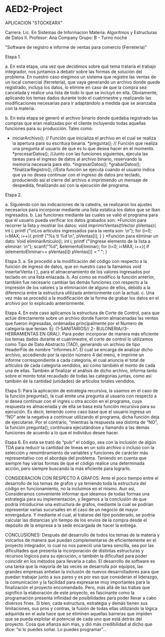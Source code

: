 # AED2-Project

APLICACION "STOCKEARX"

Carrera: Lic. En Sistemas de Informacion
Materia: Algoritmos y Estructuras de Datos II.
Profesor: Ana Company
Grupo: B - Turno noche

"Software de registro e informe de ventas para comercio (Ferretería)"

Etapa 1.

a. En esta etapa, una vez que decidimos sobre qué tema trataría el trabajo integrador, nos juntamos a debatir sobre las formas de solución del problema.
En nuestro caso elegimos un sistema que registre las ventas de un local comercial (ferretería), que vaya generando un archivo donde quede registrado, incluya los datos, lo elimine en caso de que la compra sea cancelada y realice una lista de todo lo que se incluyó en ella. Obviamente, aplicando los temas dados durante todo el cuatrimestre y realizando las modificaciones necesarias para ir adaptándolo a medida que se avanzaba con la materia.

b. En esta etapa se generó el archivo binario donde quedaba registrado las compras que eran realizadas por el cliente incluyendo todas aquellas funciones para su producción.
Tales como:
* iniciarArchivo(); // Función que inicializa el archivo en el cual se realiza la apertura para su escritura binaria.
*pregunta();         // Función que realiza una pregunta al usuario de que es lo que desea hacer en el momento.
*procesarDatos();   //Junto con las funciones siguientes, ejecuta las tareas para el ingreso de datos al archivo binario, reservando la memoria necesaria para ello.
*ingresarDatos();
*grabarDatos();
*finalizarRegistro();    //Esta función se ejecuta cuando el usuario indica que ya no desea continuar con el ingreso de datos pro teclado, produciendo así el cierre del archivo e imprimiendo un mensaje de despedida, finalizando así con la ejecución del programa.

Etapa 2.

a. Siguiendo con las indicaciones de la catedra, se realizaron los ajustes necesarios para incorporar mediante una lista estática los datos que se iban ingresados.
b. Las funciones mediante las cuales se valió el programa para que el usuario pueda verificar los datos grabados son:
*Función para recorrer la lista y mostrar los datos:
void imprimirVentas(tVector pVentas){
	int i;
	printf ("\nLos artículos ingressados para la venta son: \n");
	for (i=0; i<MAX; i++){
		printf ("%s \t %d \n", pVentas[i];
	}
}
*Función para eliminar un dato:
Void eliminarArticulo();
	int i;
	printf ("\Ingrese elemento de la lista a eliminar: \n");
	scanf(“%d”, &elementoEliminar);
	for (i=0; i<MAX; i++){
if (elementoEliminar== pVentas[i])
		pVentas[i] = “ “;
	}
	
Etapa 3.
a. Se procedió a la modificación del código con respecto a la función de ingreso de datos, que en nuestro caso la llamamos void insertarVenta ( ), para el almacenamiento de los valores ingresados por teclado en una lista enlazada.
b. Así como se modifico la función anterior, también fue necesario cambiar las demás funciones con respecto a la impresión de los valores y la eliminación de alguno de ellos, debido a la diferencia entre la estructura utilizada anteriormente con la actual.
c. Una vez más se procedió a la modificación de la forma de grabar los datos en el archivo por lo explicado anteriormente.

Etapa 4.
En este caso aplicamos la estructura de Corte de Control, para que actúe directamente sobre un archivo donde fueron almacenadas las ventas que fueron ingresadas, ordenadas principalmente por el Numero de categoría que tenían: Ej: (1-SANITARIOS// 2- BULONERIA//3-HERRAMIENTAS EN GRAL).
Para poder incorporar de manera más eficiente los temas dados durante el cuatrimestre, el corte de control lo utilizamos como Tipo de Dato Abstracto (TAD), generando un archivo de tipo HeaderFile
de nombre "informes.h".
El cual se encarga de analizar dicho archivo, accediendo por la opción número 4 del menú, e imprime un informe correspondiente a cada categoría, el cual anuncia el total de artículos de cada categoría vendidos, así como también el monto de cada una de ellas.
También al finalizar el análisis de dicho archivo, informa tanto sobre el monto total recaudado de todas las categorías juntas, como así también de la cantidad (unidades) de artículos totales vendidos.


Etapa 5:
Para la aplicación de estrategia recursiva, la usamos en el caso de la función pregunta(), la cual emite una pregunta al usuario con respecto a si desea continuar con el ingres u otra acción en el programa, cuya respuesta es almacenada y de ella se basa esta función recursiva para su ejecución.
Es decir, teniendo como caso base que el usuario ingresa un “NO” ante la negativa a continuar utilizando el programa, dicha función deja de ejecutarse.
Por el contrario, “mientras la respuesta sea distinta de “NO”, la función pregunta(); continuara ejecutándose y llamando a las demás funciones de acuerdo a lo que el individuo desee hacer.

Etapa 6.
En esta se trató de “pulir” el código, sea con la inclusión de algún TDA para reducir la cantidad de líneas en un solo archivo o incluso con la selección y renombramiento de variables y funciones de carácter más representativo con el abordaje del problema.
Teniendo en cuenta que siempre hay varias formas de que el código realice una determinada acción, pero siempre buscando la más eficiente para lograrlo.

CONSIDERACION CON RESPECTO A GRAFOS:
Ante el poco tiempo entre el desarrollo de los temas de grafos y ya teniendo toda la estructura del código en funcionamiento, no la incluimos en el mismo. Aun así, Consideramos conveniente informar que ideamos de todas formas una estrategia para su implementación, y llegamos a la conclusión de que podría introducirse una estructura de grafos, mediante la cual se podrían representar varias sucursales en el caso de un negocio de mayor envergadura. Y mediante el cual, al tratarse del tipo ponderado, se podría calcular las distancias y/o tiempo de los envíos de la compra desde el depósito de la empresa a la sede encargada de hacer la entrega.

CONCLUSIONES:
Después del desarrollo de todos los temas de la materia y volcarlos de manera que puedan complementarse de eficientemente en el proyecto integrador, lo cual no nos pareció una tarea sencilla, sea por las dificultades que presenta la incorporación de distintas estructuras y recursos lógicos para su ejecución, o también la dificultad para poder coincidir en los métodos para llevarla a cabo.
El desarrollo de software es una tarea que la mayoría de las veces se desarrolla por equipos, las grandes empresas anhelan la inclusión de nuevos desarrolladores para que puedan trabajar junto a sus pares y es por eso que consideran el liderazgo, la comunicación y la facilidad para expresarse muy importantes para la finalización el proyecto encomendado.
Pero, más allá de las trabas que significo la elaboración de este proyecto, es fascinante como la programación presenta infinidad de posibilidades para poder llevar a cabo diversos fines.
Si bien, cada estructura, estrategia y demás tienen sus limitaciones, sus pros y contras, la fusión de todas ellas utilizando la lógica adquirida en el aula hace que se eliminen aquellas barreras que impiden que se pueda explotar el potencial de cada uno que está detrás del proyecto.
Cosa que afianza aún mas, y dió más credibilidad al dicho que dice: “si lo puedes soñar. Lo puedes programar”...
